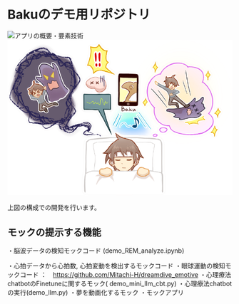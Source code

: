 # Bakuのデモ用リポジトリ

![アプリの概要・要素技術](./images/図1.png)
![Bakuアプリ概要](./images/baku.png)

上図の構成での開発を行います。

## モックの提示する機能
・脳波データの検知モックコード (demo_REM_analyze.ipynb)

・心拍データから心拍数, 心拍変動を検出するモックコード
・眼球運動の検知モックコード ：　https://github.com/Mitachi-H/dreamdive_emotive
・心理療法chatbotのFinetuneに関するモック( demo_mini_llm_cbt.py)
・心理療法chatbotの実行(demo_llm.py)
・夢を動画化するモック
・モックアプリ
